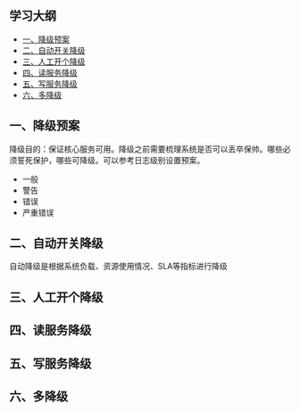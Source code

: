 ## 学习大纲
* [一、降级预案](#1)
* [二、自动开关降级](#2)
* [三、人工开个降级](#3)
* [四、读服务降级](#4)
* [五、写服务降级](#5)
* [六、多降级](#6)

## <span id="1">一、降级预案</span>

降级目的：保证核心服务可用。降级之前需要梳理系统是否可以丢卒保帅。哪些必须誓死保护，哪些可降级。可以参考日志级别设置预案。
* 一般
* 警告
* 错误
* 严重错误

## <span id="2">二、自动开关降级</span>
自动降级是根据系统负载、资源使用情况、SLA等指标进行降级
## <span id="3">三、人工开个降级</span>


## <span id="4">四、读服务降级</span> 

## <span id="5">五、写服务降级</span> 

## <span id="6">六、多降级</span> 
